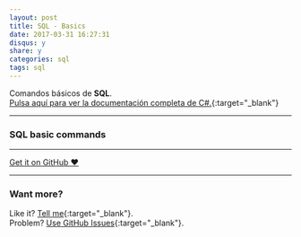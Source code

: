 ```yaml
---
layout: post
title: SQL - Basics
date: 2017-03-31 16:27:31
disqus: y
share: y
categories: sql
tags: sql
---
```


Comandos básicos de **SQL**.<br>
[Pulsa aquí para ver la documentación completa de C#.](https://msdn.microsoft.com/en-us/library/kx37x362.aspx){:target="_blank"}

---

### SQL basic commands



---

<a href="https://github.com/mariope/apuntes" target="_blank" class="big-button gray">Get it on GitHub &hearts;</a>

---

### Want more?

Like it? [Tell me](http://twitter.com/mariodevelop){:target="_blank"}.<br/>
Problem? [Use GitHub Issues](https://github.com/mariope/apuntes/issues){:target="_blank"}.
